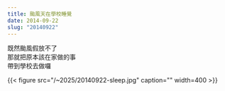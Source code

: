 ```yaml
---
title: 颱風天在學校睡覺
date: 2014-09-22
slug: "20140922"
---
```


既然颱風假放不了\
那就把原本該在家做的事\
帶到學校去做囉

{{< figure src="/~2025/20140922-sleep.jpg" caption="" width=400 >}}
